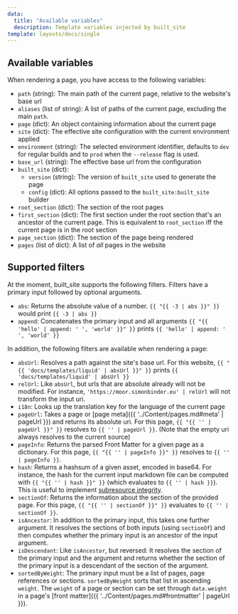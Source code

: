 ```yaml
---
data:
  title: "Available variables"
  description: Template variables injected by built_site
template: layouts/docs/single
---
```


## Available variables

When rendering a page, you have access to the following variables:

- `path` (string): The main path of the current page, relative to the website's base url
- `aliases` (list of string): A list of paths of the current page, excluding the main `path`.
- `page` (dict): An object containing information about the current page
- `site` (dict): The effective site configuration with the current environment applied
- `environment` (string): The selected environment identifier, defaults to `dev` for regular builds
  and to `prod` when the `--release` flag is used.
- `base_url` (string): The effective base url from the configuration
- `built_site` (dict):
  - `version` (string): The version of `built_site` used to generate the page
  - `config` (dict): All options passed to the `built_site:built_site` builder
- `root_section` (dict): The section of the root pages
- `first_section` (dict): The first section under the root section that's an ancestor of the current page.
  This is equivalent to `root_section` iff the current page is in the root section
- `page_section` (dict): The section of the page being rendered
- `pages` (list of dict): A list of _all_ pages in the website

## Supported filters

At the moment, built_site supports the following filters. Filters have a
primary input followed by optional arguments.

- `abs`: Returns the absolute value of a number. `{{ "{{ -3 | abs }}" }}` would print `{{ -3 | abs }}`
- `append`: Concatenates the primary input and all arguments `{{ "{{ 'hello' | append: ' ', 'world' }}" }}` prints `{{ 'hello' | append: ' ', 'world' }}`

In addition, the following filters are available when rendering a page:

- `absUrl`: Resolves a path against the site's base url. For this website, `{{ "{{ 'docs/templates/liquid' | absUrl }}" }}` prints `{{ 'docs/templates/liquid' | absUrl }}`
- `relUrl`: Like `absUrl`, but urls that are absolute already will not be modified.
 For instance, `'https://moor.simonbinder.eu' | relUrl` will not transform the input uri.
- `i18n`: Looks up the translation key for the language of the current page
- `pageUrl`: Takes a page or [page meta]({{ '../Content/pages.md#meta' | pageUrl }}) and returns its
  absolute uri.
  For this page, `{{ "{{ '' | pageUrl }}" }}` resolves to `{{ '' | pageUrl }}`.
  (Note that the empty uri always resolves to the current source)
- `pageInfo`: Returns the parsed Front Matter for a given page as a dictionary. For this page,
  `{{ "{{ '' | pageInfo }}" }}` resolves to `{{ '' | pageInfo }}`.
- `hash`: Returns a hashsum of a given asset, encoded in base64. For instance, the hash
  for the current input markdown file can be computed with `{{ "{{ '' | hash }}" }}`
  (which evaluates to `{{ '' | hash }}`).
  This is useful to implement [subresource integrity](https://developer.mozilla.org/en-US/docs/Web/Security/Subresource_Integrity).
- `sectionOf`: Returns the information about the section of the provided page. For this page,
  `{{ "{{ '' | sectionOf }}" }}` evaluates to `{{ '' | sectionOf }}`.
- `isAncestor`: In addition to the primary input, this takes one further argument.
  It resolves the sections of both inputs (using `sectionOf`) and then computes
  whether the primary input is an ancestor of the input argument.
- `isDescendant`: Like `isAncestor`, but reversed: It resolves the section of
  the primary input and the argument and returns whether the section of the
  primary input is a descendant of the section of the argument.
- `sortedByWeight`: The primary input must be a list of pages, page references or
  sections. `sortedByWeight` sorts that list in ascending `weight`.
  The `weight` of a page or section can be set through `data.weight` in a page's
  [front matter]({{ '../Content/pages.md#frontmatter' | pageUrl }}).